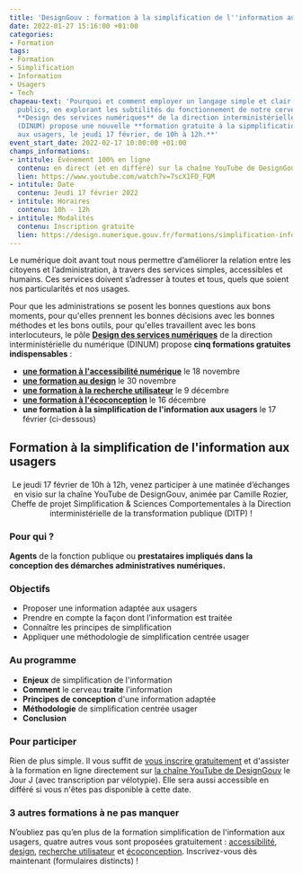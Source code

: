 ```yaml
---
title: 'DesignGouv : formation à la simplification de l''information aux usagers'
date: 2022-01-27 15:16:00 +01:00
categories:
- Formation
tags:
- Formation
- Simplification
- Information
- Usagers
- Tech
chapeau-text: 'Pourquoi et comment employer un langage simple et clair pour nos services
  publics, en explorant les subtilités du fonctionnement de notre cerveau  : le pôle
  **Design des services numériques** de la direction interministérielle du numérique
  (DINUM) propose une nouvelle **formation gratuite à la sipmplification de l''information
  aux usagers, le jeudi 17 février, de 10h à 12h.**'
event_start_date: 2022-02-17 10:00:00 +01:00
champs_informations:
- intitule: Événement 100% en ligne
  contenu: en direct (et en différé) sur la chaîne YouTube de DesignGouv
  lien: https://www.youtube.com/watch?v=7scX1FO_FQM
- intitule: Date
  contenu: Jeudi 17 février 2022
- intitule: Horaires
  contenu: 10h - 12h
- intitule: Modalités
  contenu: Inscription gratuite
  lien: https://design.numerique.gouv.fr/formations/simplification-information/
---
```


Le numérique doit avant tout nous permettre d’améliorer la relation entre les citoyens et l’administration, à travers des services simples, accessibles et humains. Ces services doivent s’adresser à toutes et tous, quels que soient nos particularités et nos usages.

Pour que les administrations se posent les bonnes questions aux bons moments, pour qu'elles prennent les bonnes décisions avec les bonnes méthodes et les bons outils, pour qu'elles travaillent avec les bons interlocuteurs, le pôle [**Design des services numériques**](https://design.numerique.gouv.fr/ "Design des services numériques - Lien externe") de la direction interministérielle du numérique (DINUM) propose **cinq formations gratuites indispensables** : 
* **[une formation à l'accessibilité numérique](https://www.numerique.gouv.fr/agenda/designgouv-formation-accessibilite-numerique/)** le 18 novembre 
* **[une formation au design](https://www.numerique.gouv.fr/agenda/designgouv-formation-design/)** le 30 novembre 
* **[une formation à la recherche utilisateur](https://www.numerique.gouv.fr/agenda/designgouv-formation-recherche-utilisateur/)** le 9 décembre 
* **[une formation à l'écoconception](https://www.numerique.gouv.fr/agenda/designgouv-formation-ecoconception/)** le 16 décembre
* **une formation à la simplification de l'information aux usagers** le 17 février (ci-dessous)

<h2 class="text-center">Formation à la simplification de l'information aux usagers</h2>
<div class="encadre"> <p style="margin-top: 20px; text-align:center;">Le jeudi 17 février de 10h à 12h, venez participer à une matinée d’échanges en visio sur la chaîne YouTube de DesignGouv, animée par Camille Rozier, Cheffe de projet Simplification & Sciences Comportementales à la Direction interministérielle de la transformation publique (DITP)&nbsp;!</p> </div>

<h3 class="h2">Pour qui ?</h3>

**Agents** de la fonction publique ou **prestataires impliqués dans la conception des démarches administratives numériques.** 

<h3 class="h2">Objectifs</h3>

* Proposer une information adaptée aux usagers
* Prendre en compte la façon dont l’information est traitée
* Connaître les principes de simplification
* Appliquer une méthodologie de simplification centrée usager


<h3 class="h2">Au programme</h3>

* **Enjeux** de simplification de l'information
* **Comment** le cerveau **traite** l'information
* **Principes de conception** d'une information adaptée
* **Méthodologie** de simplification centrée usager
* **Conclusion**


<h3 class="h2">Pour participer</h3>

Rien de plus simple. Il vous suffit de [vous inscrire gratuitement](https://design.numerique.gouv.fr/formations/simplification-information/) et d'assister à la formation en ligne directement sur [la chaîne YouTube de DesignGouv](https://www.youtube.com/watch?v=7scX1FO_FQM) le Jour J (avec transcription par vélotypie). Elle sera aussi accessible en différé si vous n'êtes pas disponible à cette date.

<div class="encadre noir"> <h3>3 autres formations à ne pas manquer</h3> <p>N’oubliez pas qu’en plus de la formation simplification de l'information aux usagers, quatre autres vous sont proposées gratuitement&nbsp;: <a href="https://design.numerique.gouv.fr/formations/accessibilite/">accessibilité</a>, <a href="https://design.numerique.gouv.fr/formations/design/">design</a>, <a href="https://design.numerique.gouv.fr/formations/recherche-utilisateur/">recherche utilisateur</a> et <a href="https://design.numerique.gouv.fr/formations/ecoconception/">écoconception</a>. Inscrivez-vous dès maintenant (formulaires distincts)&nbsp;!</p> </div>